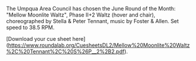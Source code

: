 The Umpqua Area Council has chosen the June Round of the Month:  "Mellow Moonlite Waltz", Phase II+2 Waltz (hover and chair), choreographed by Stella & Peter Tennant, music by Foster & Allen.  Set speed to 38.5 RPM.

[Download your cue sheet here]
(https://www.roundalab.org/CuesheetsDL2/Mellow%20Moonlite%20Waltz%2C%20Tennant%2C%20S%26P__2%2B2.pdf).

